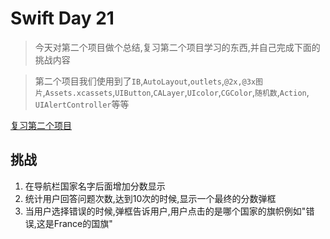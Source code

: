 # Swift Day 21

>今天对第二个项目做个总结,复习第二个项目学习的东西,并自己完成下面的挑战内容



>第二个项目我们使用到了`IB`,`AutoLayout`,`outlets`,`@2x,@3x图片`,`Assets.xcassets`,`UIButton`,`CALayer`,`UIcolor`,`CGColor`,`随机数`,`Action`, `UIAlertController`等等

[复习第二个项目](https://www.hackingwithswift.com/review/hws/project-2-guess-the-flag)

## 挑战

1. 在导航栏国家名字后面增加分数显示
2. 统计用户回答问题次数,达到10次的时候,显示一个最终的分数弹框
3. 当用户选择错误的时候,弹框告诉用户,用户点击的是哪个国家的旗帜例如"错误,这是France的国旗"